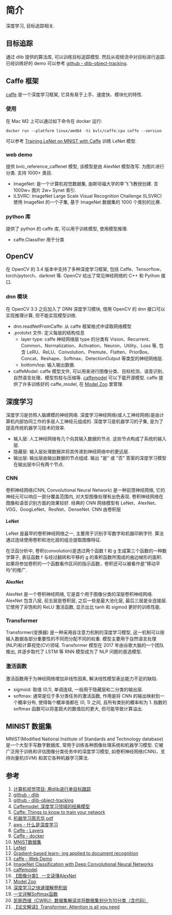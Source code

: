 # 简介
深度学习, 目标追踪相关.

## 目标追踪
通过 dlib 提供的算法库, 可以训练目标追踪模型. 然后从视频流中对目标进行追踪. 已经训练好的 demo 可以参考 [github - dlib-object-tracking](https://github.com/LaggyHammer/dlib-object-tracking).

## Caffe 框架
[caffe](https://caffe.berkeleyvision.org/) 是一个深度学习框架, 它具有易于上手、速度快、模块化的特性.

### 使用
在 Mac M2 上可以通过如下命令在 docker 运行: 
    
    docker run --platform linux/amd64 -ti bvlc/caffe:cpu caffe --version

可以参考 [Training LeNet on MNIST with Caffe](https://caffe.berkeleyvision.org/gathered/examples/mnist.html) 训练 LeNet 模型.

### web demo
提供 bvlc_reference_caffenet 模型, 该模型是由 AlexNet 模型改写. 为图片进行分类. 支持 1000+ 类目.
- ImageNet: 是一个计算机视觉数据集, 由斯坦福大学的李飞飞教授创建. 含 1000w+ 图片 2w+ Synet 索引.
- ILSVRC: ImageNet Large Scale Visual Recognition Challenge (ILSVRC) 使用 ImageNet 的一个子集, 基于 ImageNet 数据集的 1000 个类别的比赛. 

### python 库
提供了 python 的 caffe 库, 可以用于训练模型, 使用模型推理.
- caffe.Classifier 用于分类 

## OpenCV 
在 OpenCV 的 3.4 版本中支持了多种深度学习框架, 包括 Caffe、Tensorflow、torch/pytorch、darknet 等. OpenCV 给出了常见神经网络的 C++ 和 Python 接口.

### dnn 模块
在 OpenCV 3.3 之后加入了 DNN 深度学习模块, 借用 OpenCV 的 dnn 接口可以实现推理计算, 但不能实现模型训练.
+ dnn.readNetFromCaffe: 从 caffe 框架格式中读取网络模型
+ .prototxt 文件: 定义每层的结构信息
    - layer type: caffe 神经网络层 type 的分类有 Vision、Recurrent、Common、Normalization、Activation、Neuron、Utility、Loss 等, 包含 LeRU、ReLU、Convolution、Premute、Flatten、PriorBox、Concat、Reshape、Softmax、DetectionOutput 等类型的神经网络层.
    - bottom/top: 输入输出数据.
+ caffeModel: caffe 模型文件, 可以用来进行图像分类、目标检测、语音识别、自然语言处理、模型剪枝与压缩等. [caffemodel](http://dl.caffe.berkeleyvision.org/) 可以下载开源模型. caffe 提供了许多训练好的 caffe_model, 在 [Model Zoo](https://github.com/BVLC/caffe/wiki/Model-zoo) 里管理.

## 深度学习
深度学习是仿照人脑建模的神经网络. 深度学习神经网络(或人工神经网络)是由计算机内部协同工作的多层人工神经元组成的. 深度学习是机器学习的子集, 是为了提高传统机器学习技术的效率.
- 输入层: 人工神经网络有几个向其输入数据的节点. 这些节点构成了系统的输入层.
- 隐藏层: 输入层处理数据并将其传递到神经网络中的更远层.
- 输出层: 输出层由输出数据的节点组成. 输出 "是" 或 "否" 答案的深度学习模型在输出层中只有两个节点.

### CNN 
卷积神经网络(CNN, Convolutional Neural Network) 是一种前馈神经网络, 它的神经元可以响应一部分覆盖范围内, 对大型图像处理有出色表现. 卷积神经网络在图像和语音识别方面的效果较好. 经典的 CNN 网络模型有 LeNet、AlexNet、VGG、GoogLeNet、ResNet、DenseNet. CNN 由卷积层

#### LeNet 
LeNet 是最早的卷积神经网络之一, 主要用于识别手写数字和机器印刷字符. 算法通过连续使用卷积和池化层的组合提取图像特征.

在泛函分析中, 卷积(convolution)是透过两个函数 f 和 g 生成第三个函数的一种数学算子, 表征函数 f 与经过翻转和平移的 g 的乘积函数所围成的曲边梯形的面积. 如果将参加卷积的一个函数看作区间的指示函数，卷积还可以被看作是”移动平均“的推广.

#### AlexNet
AlexNet 是一个卷积神经网络, 它是首个用于图像分类的深层卷积神经网络.
AlexNet 包含八层, 前五层是卷积层, 之后一些是最大池化层, 最后三层是全连接层. 它使用了非饱和的 ReLU 激活函数, 显示出比 tanh 和 sigmod 更好的训练性能.

### Transformer
Transformer(变换器) 是一种采用自注意力机制的深度学习模型, 这一机制可以按输入数据各部分重要性的不同而分配不同的权重. 模型主要用于自然语言处理(NLP)和计算视觉(CV)领域. Transformer 模型在 2017 年由谷歌大脑的一个团队推出, 并逐步取代了 LSTM 等 RNN 模型成为了 NLP 问题的首选模型.

### 激活函数
激活函数用于为神经网络增加非线性因素, 解决线性模型表达能力不足的缺陷.
- sigmoid: 取值 (0,1), 单调连续, 一般用于隐藏层和二分类的输出层.
- softmax: 通常是位于多分类任务的激活函数, 作用是将 CNN 的输出映射到一个概率分布, 使得每个概率值都在 (0, 1) 之间, 且所有类别的概率和为 1. 指数的 softmax 函数可以将差距大的数值拉的更大, 但可能导致计算溢出.

## MINIST 数据集
MNIST(Modified National Institute of Standards and Technology database)是一个大型手写数字数据库, 常用于训练各种图像处理系统和机器学习模型. 它被广泛用于训练和评估图像分类任务中的深度学习模型, 如卷积神经网络(CNN)、支持向量机(SVM) 和其它各种机器学习算法.

## 参考
1. [计算机视觉项目: 用dlib进行单目标跟踪](https://www.atyun.com/31701.html)
2. [github - dlib ](https://github.com/davisking/dlib)
3. [github - dlib-object-tracking](https://github.com/LaggyHammer/dlib-object-tracking)
4. [Caffemodel: 深度学习领域的经典模型](https://developer.baidu.com/article/details/1848415)
5. [Caffe: Things to know to train your network](https://github.com/arundasan91/Deep-Learning-with-Caffe/blob/master/Caffe_Things_to_know.md)
6. [机器学习周志华 pdf](https://github.com/Mikoto10032/DeepLearning/blob/master/books/机器学习周志华.pdf)
7. [aws - 什么是深度学习](https://aws.amazon.com/cn/what-is/deep-learning)
8. [Caffe - Layers](https://caffe.berkeleyvision.org/tutorial/layers.html)
9. [Caffe - docker](https://github.com/BVLC/caffe/tree/master/docker)
10. [MNIST数据集](https://docs.ultralytics.com/zh/datasets/classify/mnist/)
11. [LeNet](https://paddlepedia.readthedocs.io/en/latest/tutorials/computer_vision/classification/LeNet.html)
12. [Gradient-based learn- ing applied to document recognition](http://yann.lecun.com/exdb/publis/pdf/lecun-01a.pdf)
13. [caffe - Web Demo](https://caffe.berkeleyvision.org/gathered/examples/web_demo.html)
14. [ImageNet Classification with Deep Convolutional Neural Networks](https://papers.nips.cc/paper_files/paper/2012/hash/c399862d3b9d6b76c8436e924a68c45b-Abstract.html)
15. [caffemodel](http://dl.caffe.berkeleyvision.org/)
16. [【图像分类】 一文读懂AlexNet](https://juejin.cn/post/7012922205965287432)
17. [Model Zoo](https://github.com/BVLC/caffe/wiki/Model-zoo)
18. [深度学习之快速理解卷积层](https://zhuanlan.zhihu.com/p/59917842)
19. [一文详解Softmax函数](https://zhuanlan.zhihu.com/p/105722023)
20. [凯斯西储（CWRU）数据集解读并将数据集划分为10分类（含代码）](https://zhuanlan.zhihu.com/p/437791143)
21. [【论文解读】Transformer: Attention is all you need](https://zhuanlan.zhihu.com/p/343751830)